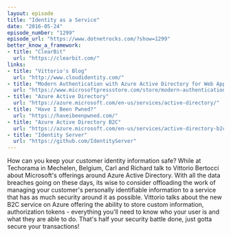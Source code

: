 ```yaml
---
layout: episode
title: "Identity as a Service"
date: "2016-05-24"
episode_number: "1299"
episode_url: "https://www.dotnetrocks.com/?show=1299"
better_know_a_framework:
- title: "ClearBit"
  url: "https://clearbit.com/"
links:
- title: "Vittorio's Blog"
  url: "http://www.cloudidentity.com/"
- title: "Modern Authentication with Azure Active Directory for Web Applications"
  url: "https://www.microsoftpressstore.com/store/modern-authentication-with-azure-active-directory-for-9780735696945"
- title: "Azure Active Directory"
  url: "https://azure.microsoft.com/en-us/services/active-directory/"
- title: "Have I Been Pwned?"
  url: "https://haveibeenpwned.com/"
- title: "Azure Active Directory B2C"
  url: "https://azure.microsoft.com/en-us/services/active-directory-b2c/"
- title: "Identity Server"
  url: "https://github.com/IdentityServer"
---
```


How can you keep your customer identity information safe? While at Techorama in Mechelen, Belgium, Carl and Richard talk to Vittorio Bertocci about Microsoft's offerings around Azure Active Directory. With all the data breaches going on these days, its wise to consider offloading the work of managing your customer's personally identifiable information to a service that has as much security around it as possible. Vittorio talks about the new B2C service on Azure offering the ability to store custom information, authorization tokens - everything you'll need to know who your user is and what they are able to do. That's half your security battle done, just gotta secure your transactions!
